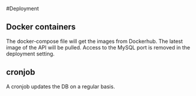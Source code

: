 #Deployment

## Docker containers
The docker-compose file will get the images from Dockerhub. The latest image of the API will be pulled.
Access to the MySQL port is removed in the deployment setting. 

## cronjob
A cronjob updates the DB on a regular basis.
##
